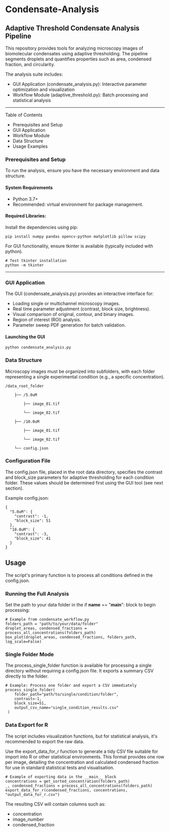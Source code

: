 # Condensate-Analysis

## Adaptive Threshold Condensate Analysis Pipeline

This repository provides tools for analyzing microscopy images of biomolecular condensates using adaptive thresholding. The pipeline segments droplets and quantifies properties such as area, condensed fraction, and circularity.

The analysis suite includes:
* GUI Application (condensate_analysis.py): Interactive parameter optimization and visualization
*  Workflow Module (adaptive_threshold.py): Batch processing and statistical analysis

---

Table of Contents
* Prerequisites and Setup
* GUI Application
* Workflow Module
* Data Structure
* Usage Examples

### Prerequisites and Setup

To run the analysis, ensure you have the necessary environment and data structure.

#### System Requirements

* Python 3.7+
* Recommended: virtual environment for package management.

#### Required Libraries: 

Install the dependencies using pip:

```
pip install numpy pandas opencv-python matplotlib pillow scipy
```

For GUI functionality, ensure tkinter is available (typically included with python).
```
# Test tkinter installation
python -m tkinter
```
---
### GUI Application

The GUI (condensate_analysis.py) provides an interactive interface for:
* Loading single or multichannel microscopy images.
* Real time parameter adjustment (contrast, block size, brightness).
* Visual comparison of original, contour, and binary images.
* Region of interest (ROI) analysis.
* Parameter sweep PDF generation for batch validation.

#### Launching the GUI
```
python condensate_analysis.py
```

### Data Structure

Microscopy images must be organized into subfolders, with each folder representing a single experimental condition (e.g., a specific concentration).

    /data_root_folder
    
        ├── /5.0uM
    
            ├── image_01.tif
    
            └── image_02.tif
    
        ├── /10.0uM
    
            ├── image_01.tif
    
            └── image_02.tif
    
        └── config.json

### Configuration File

The config.json file, placed in the root data directory, specifies the contrast and block_size parameters for adaptive thresholding for each condition folder. These values should be determined first using the GUI tool (see next section).

Example config.json:

```
{
  "5.0uM": {
    "contrast": -1,
    "block_size": 51
  },
  "10.0uM": {
    "contrast": -3,
    "block_size": 41
  }
}
```

## Usage
The script's primary function is to process all conditions defined in the config.json.

### Running the Full Analysis
Set the path to your data folder in the if __name__ == "__main__": block to begin processing:
```
# Example from condensate_workflow.py
folders_path = "path/to/your/data/folder"
droplet_areas, condensed_fractions = process_all_concentrations(folders_path)
box_plot(droplet_areas, condensed_fractions, folders_path, log_scale=False)
```
### Single Folder Mode
The process_single_folder function is available for processing a single directory without requiring a config.json file. It exports a summary CSV directly to the folder.
```
# Example: Process one folder and export a CSV immediately
process_single_folder(
    folder_path="path/to/single/condition/folder",
    contrast=-1,
    block_size=51,
    output_csv_name="single_condition_results.csv"
 )
```
### Data Export for R
The script includes visualization functions, but for statistical analysis, it's recommended to export the raw data.

Use the export_data_for_r function to generate a tidy CSV file suitable for import into R or other statistical environments. This format provides one row per image, detailing the concentration and calculated condensed fraction for use in standard statistical tests and visualisation.
```
# Example of exporting data in the __main__ block
concentrations = get_sorted_concentration(folders_path)
_, condensed_fractions = process_all_concentrations(folders_path)
export_data_for_r(condensed_fractions, concentrations, "output_data_for_r.csv")
```
The resulting CSV will contain columns such as:
* concentration
* image_number
* condensed_fraction
